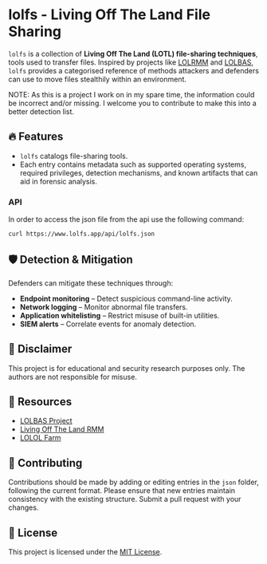 # lolfs - Living Off The Land File Sharing

`lolfs` is a collection of **Living Off The Land (LOTL) file-sharing techniques**, tools used to transfer files. Inspired by projects like [LOLRMM](https://LOLRMM.io) and [LOLBAS](https://lolbas-project.github.io), `lolfs` provides a categorised reference of methods attackers and defenders can use to move files stealthily within an environment.

NOTE: As this is a project I work on in my spare time, the information could be incorrect and/or missing. I welcome you to contribute to make this into a better detection list.

## 🔥 Features
- `lolfs` catalogs file-sharing tools.
- Each entry contains metadata such as supported operating systems, required privileges, detection mechanisms, and known artifacts that can aid in forensic analysis.

### API

In order to access the json file from the api use the following command:

```bash
curl https://www.lolfs.app/api/lolfs.json
```

## 🛡️ Detection & Mitigation
Defenders can mitigate these techniques through:
- **Endpoint monitoring** – Detect suspicious command-line activity.
- **Network logging** – Monitor abnormal file transfers.
- **Application whitelisting** – Restrict misuse of built-in utilities.
- **SIEM alerts** – Correlate events for anomaly detection.

## 📜 Disclaimer
This project is for educational and security research purposes only. The authors are not responsible for misuse.

## 🔗 Resources
- [LOLBAS Project](https://lolbas-project.github.io/)
- [Living Off The Land RMM](https://github.com/LOLRMM)
- [LOLOL Farm](https://lolol.farm/)

## 🤝 Contributing
Contributions should be made by adding or editing entries in the `json` folder, following the current format. Please ensure that new entries maintain consistency with the existing structure. Submit a pull request with your changes.

## 📄 License
This project is licensed under the [MIT License](LICENSE).
